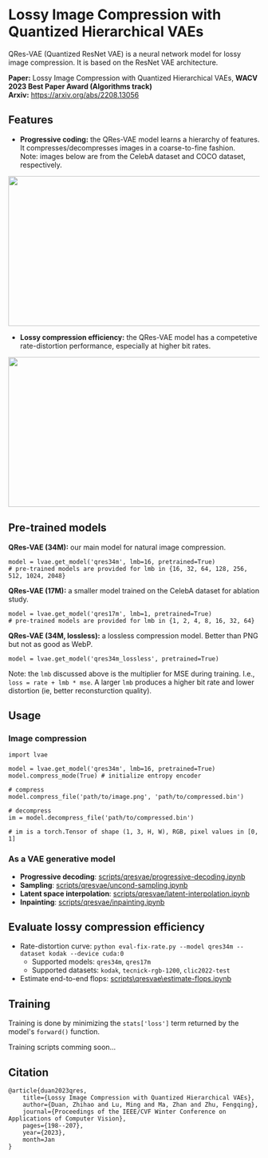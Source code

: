 # Lossy Image Compression with Quantized Hierarchical VAEs
QRes-VAE (Quantized ResNet VAE) is a neural network model for lossy image compression.
It is based on the ResNet VAE architecture.

**Paper:** Lossy Image Compression with Quantized Hierarchical VAEs, **WACV 2023 Best Paper Award (Algorithms track)** \
**Arxiv:** https://arxiv.org/abs/2208.13056


## Features

- **Progressive coding:** the QRes-VAE model learns a hierarchy of features. It compresses/decompresses images in a coarse-to-fine fashion. \
Note: images below are from the CelebA dataset and COCO dataset, respectively.
<p align="center">
  <img src="https://user-images.githubusercontent.com/24869582/187014268-405851e8-b8a5-47e3-b28d-7b5d4ac20316.png" width="756" height="300">
</p>

- **Lossy compression efficiency:** the QRes-VAE model has a competetive rate-distortion performance, especially at higher bit rates.
<p align="center">
  <img src="https://user-images.githubusercontent.com/24869582/187009894-f2897f2e-be5a-4ba5-b1aa-2b8c4269f43e.png" width="774" height="300">
</p>


## Pre-trained models
**QRes-VAE (34M):** our main model for natural image compression.
```
model = lvae.get_model('qres34m', lmb=16, pretrained=True)
# pre-trained models are provided for lmb in {16, 32, 64, 128, 256, 512, 1024, 2048}
```

**QRes-VAE (17M):** a smaller model trained on the CelebA dataset for ablation study.
```
model = lvae.get_model('qres17m', lmb=1, pretrained=True)
# pre-trained models are provided for lmb in {1, 2, 4, 8, 16, 32, 64}
```

**QRes-VAE (34M, lossless):** a lossless compression model. Better than PNG but not as good as WebP.
```
model = lvae.get_model('qres34m_lossless', pretrained=True)
```

Note: the `lmb` discussed above is the multiplier for MSE during training. I.e., `loss = rate + lmb * mse`.
A larger `lmb` produces a higher bit rate and lower distortion (ie, better reconsturction quality).


## Usage
### Image compression
```
import lvae

model = lvae.get_model('qres34m', lmb=16, pretrained=True)
model.compress_mode(True) # initialize entropy encoder

# compress
model.compress_file('path/to/image.png', 'path/to/compressed.bin')

# decompress
im = model.decompress_file('path/to/compressed.bin')

# im is a torch.Tensor of shape (1, 3, H, W), RGB, pixel values in [0, 1]
```

### As a VAE generative model
- **Progressive decoding**: [scripts/qresvae/progressive-decoding.ipynb](../../../scripts/qresvae/progressive-decoding.ipynb)
- **Sampling**: [scripts/qresvae/uncond-sampling.ipynb](../../../scripts/qresvae/uncond-sampling.ipynb)
- **Latent space interpolation**: [scripts/qresvae/latent-interpolation.ipynb](../../../scripts/qresvae/latent-interpolation.ipynb)
- **Inpainting**: [scripts/qresvae/inpainting.ipynb](../../../scripts/qresvae/inpainting.ipynb)


## Evaluate lossy compression efficiency
- Rate-distortion curve: `python eval-fix-rate.py --model qres34m --dataset kodak --device cuda:0`
    - Supported models: `qres34m`, `qres17m`
    - Supported datasets: `kodak`, `tecnick-rgb-1200`, `clic2022-test`
- Estimate end-to-end flops: [scripts\qresvae\estimate-flops.ipynb](../../../scripts/qresvae/estimate-flops.ipynb)


## Training
Training is done by minimizing the `stats['loss']` term returned by the model's `forward()` function.

Training scripts comming soon...

<!-- ### Single GPU training
```
python train-var-rate.py --model qarv_base --batch_size 32 --iterations 2_000_000 --workers 8 --wbmode online
```
Training progress is tracked using `wandb`.
By default, the run in in the https://wandb.ai/home > `default` project > `var-rate-exp` group.

### Single GPU training, using the GPU with id=2
```
CUDA_VISIBLE_DEVICES=2 python train-var-rate.py --model qarv_base --batch_size 32 --iterations 2_000_000 --workers 8 --wbmode online
```

### Multi-GPU training, using two GPUs id=4,5
```
CUDA_VISIBLE_DEVICES=4,5 torchrun --nproc_per_node 2 train-var-rate.py --model qarv_base --batch_size 16 --iterations 2_000_000 --workers 8 --wbmode online
``` -->


## Citation
```
@article{duan2023qres,
    title={Lossy Image Compression with Quantized Hierarchical VAEs},
    author={Duan, Zhihao and Lu, Ming and Ma, Zhan and Zhu, Fengqing},
    journal={Proceedings of the IEEE/CVF Winter Conference on Applications of Computer Vision},
    pages={198--207},
    year={2023},
    month=Jan
}
```
